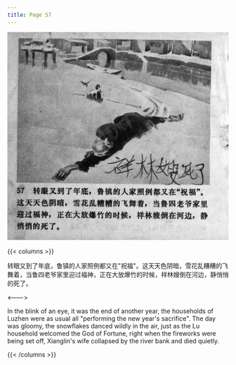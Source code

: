 ```yaml
---
title: Page 57
---
```


![zhufu panel](./../../images/zhufu/seifert0772_zf_0062_057.jpg)

{{< columns >}}

转眼又到了年底，鲁镇的人家照例都又在"祝福"。这天天色阴暗，雪花乱糟糟的飞舞着，当鲁四老爷家里迎过福神，正在大放爆竹的时候，祥林嫂倒在河边，静悄悄的死了。

<--->

In the blink of an eye, it was the end of another year, the households of Luzhen were as usual all "performing the new year's sacrifice". The day was gloomy, the snowflakes danced wildly in the air, just as the Lu household welcomed the God of Fortune, right when the fireworks were being set off, Xianglin's wife collapsed by the river bank and died quietly.

{{< /columns >}}
